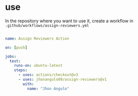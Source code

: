 # use

In the repository where you want to use it, create a workflow in `.github/workflows/assign-reviewers.yml`

```yml

name: Assign Reviewers Action

on: [push]

jobs:
  test:
    runs-on: ubuntu-latest
    steps:
      - uses: actions/checkout@v3
      - uses: jhonangulo89/assign-reviewers@v1
        with:
          name: "Jhon Angulo"

```
